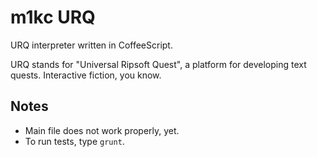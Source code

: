 m1kc URQ
========

URQ interpreter written in CoffeeScript.

URQ stands for "Universal Ripsoft Quest", a platform for developing text quests. Interactive fiction, you know.


Notes
-----

* Main file does not work properly, yet.
* To run tests, type `grunt`.
